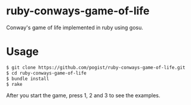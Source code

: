 # ruby-conways-game-of-life
Conway's game of life implemented in ruby using gosu.

# Usage 
```sh
$ git clone https://github.com/pogist/ruby-conways-game-of-life.git
$ cd ruby-conways-game-of-life
$ bundle install
$ rake
```
After you start the game, press 1, 2 and 3 to see the examples.
